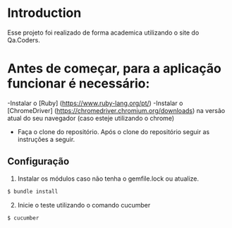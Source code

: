 # Introduction

Esse projeto foi realizado de forma academica utilizando o site do Qa.Coders.

# Antes de começar, para a aplicação funcionar é necessário:

-Instalar o [Ruby] (https://www.ruby-lang.org/pt/)
-Instalar o [ChromeDriver] (https://chromedriver.chromium.org/downloads) na versão atual do seu navegador (caso esteje utilizando o chrome)
- Faça o clone do repositório. Após o clone do repositório seguir as instruções a seguir.

## Configuração

1. Instalar os módulos caso não tenha o gemfile.lock ou atualize.
```sh
$ bundle install
```

2. Inicie o teste utilizando o comando cucumber
```sh
$ cucumber
```
